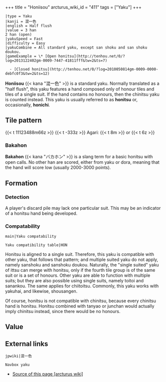 +++
title = "Honiisou"
arcturus_wiki_id = "411"
tags = ["Yaku"]
+++

```yaku
|type = Yaku
|kanji = 混一色
|english = Half flush
|value = 3 han  
2 han (open)
|yakuSpeed = Fast
|difficulty = Easy
|yakuCombine = All standard yaku, except san shoku and san shoku doukou.
|gameExample = \* [Open honitsu](http://tenhou.net/0/?log=2013122402gm-0009-7447-41811fff&tw=2&ts=7)

  - [Closed honitsu](http://tenhou.net/0/?log=2010050814gm-0009-0000-debfc0f3&tw=2&ts=12)

```

**Honiisou** {{< kana "混一色" >}} is a standard yaku. Normally translated as a "half flush", this yaku features a hand composed only of honour tiles and tiles of a single suit. If the hand contains no honours, then the chinitsu yaku is counted instead. This yaku is usually referred to as **honitsu** or, occasionally, **honichi**.

## Tile pattern

{{< t 11123488m66z >}} {{< t -333z >}} Agari: {{< t 8m >}} or {{< t 6z >}}

### Bakahon

**Bakahon** {{< kana "バカホン" >}} is a slang term for a basic honitsu with open calls. No other han are scored, either from yaku or dora, meaning that the hand will score low (usually 2000-3000 points).

## Formation

### Detection

A player's discard pile may lack one particular suit. This may be an indicator of a honitsu hand being developed.

### Compatability

```main|Yaku compatability```

```Yaku compatibility table|HON```

Honitsu is aligned to a single suit. Therefore, this yaku is compatible with other yaku, that follows that pattern; and multiple suited yaku do not apply, namely sanshoku and sanshoku doukou. Naturally, the "single suited" yaku of ittsu can merge with honitsu, only if the fourth tile group is of the same suit or is a set of honours. Other yaku are able to function with multiple suits; but they are also possible using single suits, namely toitoi and sanankou. The same applies for chiitoitsu. Commonly, this yaku works with yakuhai, and likewise, shousangen.

Of course, honitsu is not compatible with chinitsu, because every chinitsu hand is honitsu. Honitsu combined with tanyao or junchan would actually imply chinitsu instead, since there would be no honours.

## Value

## External links

```jpwiki|混一色```

```Navbox yaku```
- [Source of this page [arcturus wiki]](http://arcturus.su/wiki/Honiisou)